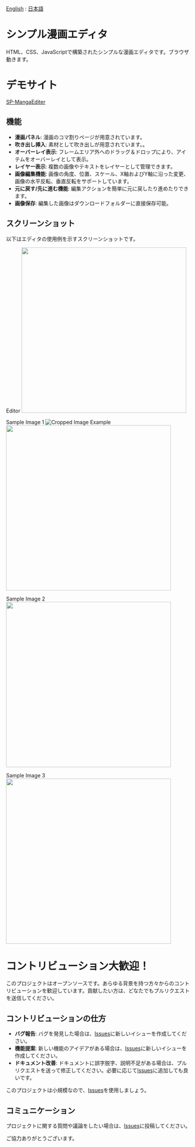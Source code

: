 [English](https://github.com/new-sankaku/stable-diffusion-webui-simple-manga-maker) : [日本語](https://github.com/new-sankaku/stable-diffusion-webui-simple-manga-maker/blob/main/README_JP.md)

# シンプル漫画エディタ

HTML、CSS、JavaScriptで構築されたシンプルな漫画エディタです。ブラウザ動きます。

# デモサイト

[SP-MangaEditer](https://new-sankaku.github.io/SP-MangaEditer/)

## 機能

- **漫画パネル**: 漫画のコマ割りページが用意されています。
- **吹き出し挿入**: 素材として吹き出しが用意されています。。
- **オーバーレイ表示**: フレームエリア外へのドラッグ＆ドロップにより、アイテムをオーバーレイとして表示。
- **レイヤー表示**: 複数の画像やテキストをレイヤーとして管理できます。
- **画像編集機能**: 画像の角度、位置、スケール、X軸およびY軸に沿った変更、画像の水平反転、垂直反転をサポートしています。
- **元に戻す/先に進む機能**: 編集アクションを簡単に元に戻したり進めたりできます。
- **画像保存**: 編集した画像はダウンロードフォルダーに直接保存可能。

## スクリーンショット

以下はエディタの使用例を示すスクリーンショットです。

Editor
<img src="https://github.com/new-sankaku/stable-diffusion-webui-simple-manga-maker/blob/main/SP-MangaEditer/99_sample_image/Editer.png" width="450">

Sample Image 1
![Cropped Image Example](SP-MangaEditer/99_sample_image/)
<img src="https://github.com/new-sankaku/stable-diffusion-webui-simple-manga-maker/blob/main/SP-MangaEditer/99_sample_image/cropped-image.png" width="450">

Sample Image 2
<img src="https://github.com/new-sankaku/stable-diffusion-webui-simple-manga-maker/blob/main/SP-MangaEditer/99_sample_image/cropped-image_2.png" width="450">

Sample Image 3
<img src="https://github.com/new-sankaku/stable-diffusion-webui-simple-manga-maker/blob/main/SP-MangaEditer/99_sample_image/cropped-image_3.png" width="450">

# コントリビューション大歓迎！

このプロジェクトはオープンソースです。あらゆる背景を持つ方々からのコントリビューションを歓迎しています。貢献したい方は、どなたでもプルリクエストを送信してください。

## コントリビューションの仕方
- **バグ報告**: バグを発見した場合は、[Issues](https://github.com/new-sankaku/stable-diffusion-webui-simple-manga-maker/issues)に新しいイシューを作成してください。
- **機能提案**: 新しい機能のアイデアがある場合は、[Issues](https://github.com/new-sankaku/stable-diffusion-webui-simple-manga-maker/issues)に新しいイシューを作成してください。
- **ドキュメント改善**: ドキュメントに誤字脱字、説明不足がある場合は、プルリクエストを送って修正してください。必要に応じて[Issues](https://github.com/new-sankaku/stable-diffusion-webui-simple-manga-maker/issues)に追加しても良いです。  

このプロジェクトは小規模なので、[Issues](https://github.com/new-sankaku/stable-diffusion-webui-simple-manga-maker/issues)を使用しましょう。

## コミュニケーション
プロジェクトに関する質問や議論をしたい場合は、[Issues](https://github.com/new-sankaku/stable-diffusion-webui-simple-manga-maker/issues)に投稿してください。

ご協力ありがとうございます。
